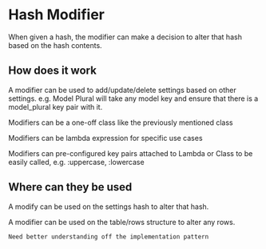 # Hash Modifier

When given a hash, the modifier can make a decision to alter that hash based on the hash contents.

## How does it work

A modifier can be used to add/update/delete settings based on other settings.
e.g. Model Plural will take any model key and ensure that there is a model_plural key pair with it.

Modifiers can be a one-off class like the previously mentioned class

Modifiers can be lambda expression for specific use cases

Modifiers can pre-configured key pairs attached to Lambda or Class to be easily called, e.g. :uppercase, :lowercase

## Where can they be used

A modify can be used on the settings hash to alter that hash.

A modifier can be used on the table/rows structure to alter any rows.

`Need better understanding off the implementation pattern`

